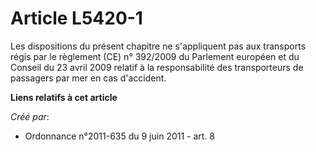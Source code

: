 # Article L5420-1

Les dispositions du présent chapitre ne s'appliquent pas aux transports régis par le règlement (CE) n° 392/2009 du Parlement
européen et du Conseil du 23 avril 2009 relatif à la responsabilité des transporteurs de passagers par mer en cas d'accident.

**Liens relatifs à cet article**

_Créé par_:

  - Ordonnance n°2011-635 du 9 juin 2011 - art. 8
